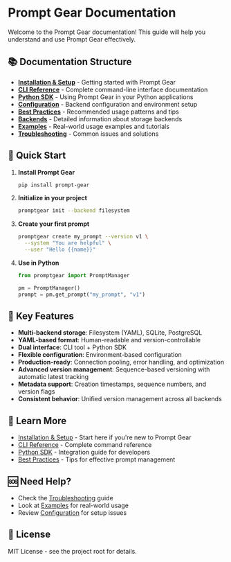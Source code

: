 # Prompt Gear Documentation

Welcome to the Prompt Gear documentation! This guide will help you understand and use Prompt Gear effectively.

## 📚 Documentation Structure

- **[Installation & Setup](installation.md)** - Getting started with Prompt Gear
- **[CLI Reference](cli-reference.md)** - Complete command-line interface documentation
- **[Python SDK](python-sdk.md)** - Using Prompt Gear in your Python applications
- **[Configuration](configuration.md)** - Backend configuration and environment setup
- **[Best Practices](best-practices.md)** - Recommended usage patterns and tips
- **[Backends](backends.md)** - Detailed information about storage backends
- **[Examples](examples.md)** - Real-world usage examples and tutorials
- **[Troubleshooting](troubleshooting.md)** - Common issues and solutions

## 🚀 Quick Start

1. **Install Prompt Gear**
   ```bash
   pip install prompt-gear
   ```

2. **Initialize in your project**
   ```bash
   promptgear init --backend filesystem
   ```

3. **Create your first prompt**
   ```bash
   promptgear create my_prompt --version v1 \
     --system "You are helpful" \
     --user "Hello {{name}}"
   ```

4. **Use in Python**
   ```python
   from promptgear import PromptManager
   
   pm = PromptManager()
   prompt = pm.get_prompt("my_prompt", "v1")
   ```

## 🎯 Key Features

- **Multi-backend storage**: Filesystem (YAML), SQLite, PostgreSQL
- **YAML-based format**: Human-readable and version-controllable
- **Dual interface**: CLI tool + Python SDK
- **Flexible configuration**: Environment-based configuration
- **Production-ready**: Connection pooling, error handling, and optimization
- **Advanced version management**: Sequence-based versioning with automatic latest tracking
- **Metadata support**: Creation timestamps, sequence numbers, and version flags
- **Consistent behavior**: Unified version management across all backends

## 📖 Learn More

- [Installation & Setup](installation.md) - Start here if you're new to Prompt Gear
- [CLI Reference](cli-reference.md) - Complete command reference
- [Python SDK](python-sdk.md) - Integration guide for developers
- [Best Practices](best-practices.md) - Tips for effective prompt management

## 🆘 Need Help?

- Check the [Troubleshooting](troubleshooting.md) guide
- Look at [Examples](examples.md) for real-world usage
- Review [Configuration](configuration.md) for setup issues

## 📝 License

MIT License - see the project root for details.
